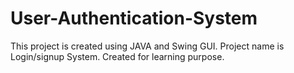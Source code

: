 # User-Authentication-System
This project is created using JAVA and Swing GUI. Project name is Login/signup System. Created for learning purpose.
